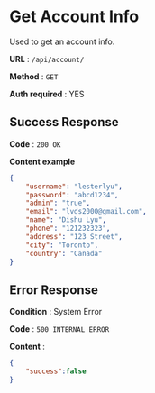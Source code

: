 # Get Account Info

Used to get an account info.

**URL** : `/api/account/`

**Method** : `GET`

**Auth required** : YES

## Success Response

**Code** : `200 OK`

**Content example**

```json
{
    "username": "lesterlyu",
    "password": "abcd1234",
    "admin": "true",
    "email": "lvds2000@gmail.com",
    "name": "Dishu Lyu",
    "phone": "121232323",
    "address": "123 Street",
    "city": "Toronto",
    "country": "Canada"
}
```

## Error Response

**Condition** : System Error

**Code** : `500 INTERNAL ERROR`

**Content** :

```json
{
    "success":false
}
```